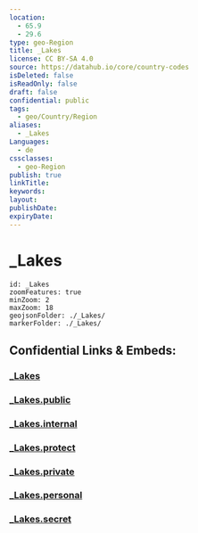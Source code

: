 ```yaml
---
location:
  - 65.9
  - 29.6
type: geo-Region
title: _Lakes
license: CC BY-SA 4.0
source: https://datahub.io/core/country-codes
isDeleted: false
isReadOnly: false
draft: false
confidential: public
tags:
  - geo/Country/Region
aliases:
  - _Lakes
Languages:
  - de
cssclasses:
  - geo-Region
publish: true
linkTitle:
keywords:
layout:
publishDate:
expiryDate:
---
```


# _Lakes

```leaflet
id: _Lakes
zoomFeatures: true 
minZoom: 2 
maxZoom: 18
geojsonFolder: ./_Lakes/
markerFolder: ./_Lakes/
```


## Confidential Links & Embeds: 

### [_Lakes](/_Standards/Earth/Continent/Europe/Europe~North/Finland/Provinces~Finland/Oulu/counties~Oulu/Ostrobothnia~North/_Lakes.md) 

### [_Lakes.public](/_public/Earth/Continent/Europe/Europe~North/Finland/Provinces~Finland/Oulu/counties~Oulu/Ostrobothnia~North/_Lakes.public.md) 

### [_Lakes.internal](/_internal/Earth/Continent/Europe/Europe~North/Finland/Provinces~Finland/Oulu/counties~Oulu/Ostrobothnia~North/_Lakes.internal.md) 

### [_Lakes.protect](/_protect/Earth/Continent/Europe/Europe~North/Finland/Provinces~Finland/Oulu/counties~Oulu/Ostrobothnia~North/_Lakes.protect.md) 

### [_Lakes.private](/_private/Earth/Continent/Europe/Europe~North/Finland/Provinces~Finland/Oulu/counties~Oulu/Ostrobothnia~North/_Lakes.private.md) 

### [_Lakes.personal](/_personal/Earth/Continent/Europe/Europe~North/Finland/Provinces~Finland/Oulu/counties~Oulu/Ostrobothnia~North/_Lakes.personal.md) 

### [_Lakes.secret](/_secret/Earth/Continent/Europe/Europe~North/Finland/Provinces~Finland/Oulu/counties~Oulu/Ostrobothnia~North/_Lakes.secret.md)

